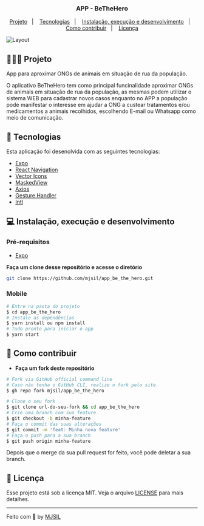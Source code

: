 <h3 align="center">
   APP - BeTheHero
</h3>

<p align="center">
  <a href="#-projeto">Projeto</a>&nbsp;&nbsp;&nbsp;|&nbsp;&nbsp;&nbsp;
  <a href="#-tecnologias">Tecnologias</a>&nbsp;&nbsp;&nbsp;|&nbsp;&nbsp;&nbsp;
  <a href="#-instalação-execução-e-desenvolvimento">Instalação, execução e desenvolvimento</a>&nbsp;&nbsp;&nbsp;|&nbsp;&nbsp;&nbsp;
  <a href="#-como-contribuir">Como contribuir</a>&nbsp;&nbsp;&nbsp;|&nbsp;&nbsp;&nbsp;
  <a href="#-licença">Licença</a>
</p>

<img alt="Layout" src="https://user-images.githubusercontent.com/42494117/156928268-d5b1ed15-db33-4614-9e64-3d3d91876928.png">

## 👨🏻‍💻 Projeto

App para aproximar ONGs de animais em situação de rua da população.

O aplicativo BeTheHero tem como principal funcinalidade aproximar ONGs de animais em situação de rua da população, as mesmas podem utilizar o sistema WEB para cadastrar novos casos enquanto no APP a população pode manifestar o interesse em ajudar a ONG a custear tratamentos e/ou medicamentos a animais recolhidos, escolhendo E-mail ou Whatsapp como meio de comunicação.

## 🚀 Tecnologias

Esta aplicação foi desenolvida com as seguintes tecnologias:

- [Expo](https://docs.expo.dev/)
- [React Navigation](https://reactnavigation.org/)
- [Vector Icons](https://icons.expo.fyi/)
- [MaskedView](https://www.npmjs.com/package/@react-native-community/masked-view)
- [Axios](https://github.com/axios/axios)
- [Gesture Handler](https://docs.swmansion.com/react-native-gesture-handler/docs/)
- [Intl](https://developer.mozilla.org/pt-BR/docs/Web/JavaScript/Reference/Global_Objects/Intl)

## 💻 Instalação, execução e desenvolvimento

### Pré-requisitos

- [Expo](https://docs.expo.dev/)

**Faça um clone desse repositório e acesse o diretório**

```bash
git clone https://github.com/mjsil/app_be_the_hero.git
```

### Mobile

```bash
# Entre na pasta do projeto
$ cd app_be_the_hero
# Instale as dependências
$ yarn install ou npm install
# Tudo pronto para iniciar o app
$ yarn start
```

## 🤔 Como contribuir

- **Faça um fork deste repositório**

```bash
# Fork via GitHub official command line
# Caso não tenha o GitHub CLI, realize o fork pelo site.
$ gh repo fork mjsil/app_be_the_hero
```

```bash
# Clone o seu fork
$ git clone url-do-seu-fork && cd app_be_the_hero
# Crie uma branch com sua feature
$ git checkout -b minha-feature
# Faça o commit das suas alterações
$ git commit -m 'feat: Minha nova feature'
# Faça o push para a sua branch
$ git push origin minha-feature
```

Depois que o merge da sua pull request for feito, você pode deletar a sua branch.

## 📝 Licença

Esse projeto está sob a licença MIT. Veja o arquivo [LICENSE](LICENSE) para mais detalhes.

---

Feito com 💜 by [MJSIL](https://www.linkedin.com/in/maur%C3%ADlio-j-silveira-4bb52b16a)
